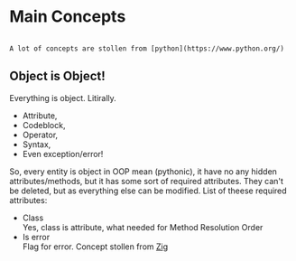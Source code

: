 # Main Concepts

```{warning}

A lot of concepts are stollen from [python](https://www.python.org/)
```

## Object is Object!
Everything is object. Litirally.

- Attribute,
- Codeblock,
- Operator,
- Syntax,
- Even exception/error!

So, every entity is object in OOP mean (pythonic), it have no any
hidden attributes/methods, but it has some sort of required attributes.
They can't be deleted, but as everything else can be modified.
List of theese required attributes:
 - Class \
   Yes, class is attribute, what needed for Method Resolution Order
 - Is error \
   Flag for error. Concept stollen from [Zig](https://ziglang.org/)